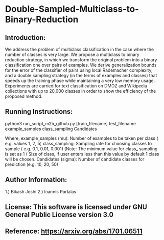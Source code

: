 # Double-Sampled-Multiclass-to-Binary-Reduction

## Introduction: 

We address the problem of multiclass classification in the case where the number of classes is very large. We propose a multiclass to binary reduction strategy, in which we transform the original problem into a binary classification one over pairs of examples. We derive generalization bounds for the error of the classifier of pairs using local Rademacher complexity, and a double sampling strategy (in the terms of examples and classes) that speeds up the training phase while maintaining a very low memory usage. Experiments are carried for text classification on DMOZ and Wikipedia collections with up to 20,000 classes in order to show the efficiency of the proposed method.

## Running Instructions: 

python3 run_script_m2b_github.py [train_filename] test_filename example_samples class_sampling Candidates

Where,
example_samples (mu): Number of examples to be taken per class ( e.g. values 1, 2, 5)
class_sampling: Sampling rate for choosing classes to sample ( e.g. 0.1, 0.01, 0.001) (Note: The minimum value for class_
sampling is set as 1 / Size of class, if user enters less than this value by default 1 class will be chosen.
Candidates (sigma): Number of candidate classes for prediction (e.g. 10, 20, 50)

## Author Information:
1.) Bikash Joshi
2.) Ioannis Partalas

## License: This software is licensed under GNU General Public License version 3.0

## Reference: https://arxiv.org/abs/1701.06511

